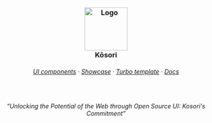 <h3 align="center">
	<img src="https://avatars.githubusercontent.com/u/145584453" width="100" alt="Logo"/><br/>
	Kōsori
</h3>

<h6 align="center">
  <a href="https://kosori.codingcodax.dev/docs/components">UI components</a>
  ·
  <a href="https://kosori.codingcodax.dev/examples">Showcase</a>
  ·
  <a href="https://kosori.codingcodax.dev/docs/template">Turbo template</a>
  ·
  <a href="https://kosori.codingcodax.dev/docs">Docs</a>
</h6>

&nbsp;

<p align="center">
  <i>“Unlocking the Potential of the Web through Open Source UI: Kosori's Commitment”</i>
</p>
